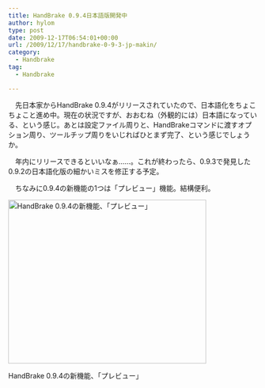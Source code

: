 ```yaml
---
title: HandBrake 0.9.4日本語版開発中
author: hylom
type: post
date: 2009-12-17T06:54:01+00:00
url: /2009/12/17/handbrake-0-9-3-jp-makin/
category:
  - Handbrake
tag:
  - Handbrake

---
```

　先日本家からHandBrake 0.9.4がリリースされていたので、日本語化をちょこちょこと進め中。現在の状況ですが、おおむね（外観的には）日本語になっている、という感じ。あとは設定ファイル周りと、HandBrakeコマンドに渡すオプション周り、ツールチップ周りをいじればひとまず完了、という感じでしょうか。

<!--more-->

　年内にリリースできるといいなぁ……。これが終わったら、0.9.3で発見した0.9.2の日本語化版の細かいミスを修正する予定。

　ちなみに0.9.4の新機能の1つは「プレビュー」機能。結構便利。

<div style="width: 410px" class="wp-caption aligncenter">
  <img alt="HandBrake 0.9.4の新機能、「プレビュー」" src="http://hylom.net/img/blog/091217/handbrake_preview.png" title="HandBrake 0.9.4の新機能、「プレビュー」" width="400" height="331" />
  
  <p class="wp-caption-text">
    HandBrake 0.9.4の新機能、「プレビュー」
  </p>
</div>
